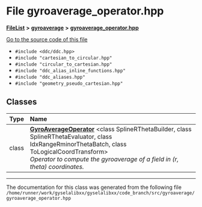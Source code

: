 

# File gyroaverage\_operator.hpp



[**FileList**](files.md) **>** [**gyroaverage**](dir_0488de83d5a156211532c59817863a53.md) **>** [**gyroaverage\_operator.hpp**](gyroaverage__operator_8hpp.md)

[Go to the source code of this file](gyroaverage__operator_8hpp_source.md)



* `#include <ddc/ddc.hpp>`
* `#include "cartesian_to_circular.hpp"`
* `#include "circular_to_cartesian.hpp"`
* `#include "ddc_alias_inline_functions.hpp"`
* `#include "ddc_aliases.hpp"`
* `#include "geometry_pseudo_cartesian.hpp"`















## Classes

| Type | Name |
| ---: | :--- |
| class | [**GyroAverageOperator**](classGyroAverageOperator.md) &lt;class SplineRThetaBuilder, class SplineRThetaEvaluator, class IdxRangeRminorThetaBatch, class ToLogicalCoordTransform&gt;<br>_Operator to compute the gyroaverage of a field in (r, theta) coordinates._  |



















































------------------------------
The documentation for this class was generated from the following file `/home/runner/work/gyselalibxx/gyselalibxx/code_branch/src/gyroaverage/gyroaverage_operator.hpp`


